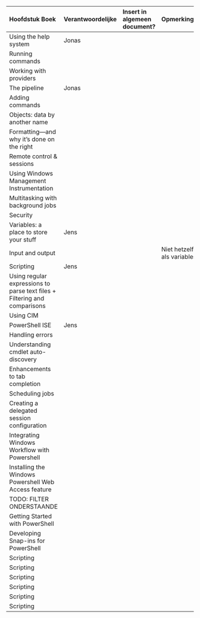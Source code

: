 
| Hoofdstuk Boek  | Verantwoordelijke | Insert in algemeen document? | Opmerkingen |
| :---     | :---  | :---      | :---|
| Using the help system |  Jonas   |           | | 
| Running commands  |      |           |  |
| Working with providers |      |           |  |
| The pipeline   |  Jonas    |           |  |
| Adding commands  |      |           |  |
| Objects: data by another name  |      |           |  |
| Formatting—and why it’s done on the right  |      |           |  |
| Remote control  & sessions  |      |           |
| Using Windows Management Instrumentation  |      |           |  |
| Multitasking with background jobs  |      |           |  |
| Security   |      |           |  |
| Variables: a place to store your stuff  |  Jens    |           |  |
| Input and output  |      |           | Niet hetzelfde als variables? |
| Scripting  |  Jens    |           |  |
| Using regular expressions to parse text files + Filtering and comparisons   |      |           |  |
| Using CIM  |      |           |  |
| PowerShell ISE  |   Jens   |           |  |
| Handling errors  |      |           |  |
| Understanding cmdlet auto-discovery  |      |           |  |
| Enhancements to tab completion  |      |           |  |
| Scheduling jobs  |      |           |  |
| Creating a delegated session configuration  |      |           |  |
| Integrating Windows Workflow with Powershell  |      |           |  |
| Installing the Windows Powershell Web Access feature |      |           |  |
| TODO: FILTER ONDERSTAANDE  |      |           |  |
| Getting Started with PowerShell  |      |           |  |
| Developing Snap-ins for PowerShell  |      |           |  |
| Scripting  |      |           |  |
| Scripting  |      |           |  |
| Scripting  |      |           |  |
| Scripting  |      |           |  |
| Scripting  |      |           |  |
| Scripting  |      |           |  |

